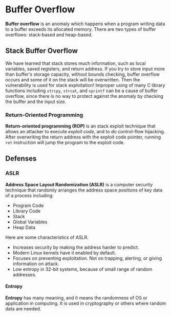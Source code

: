 # Buffer Overflow
**Buffer overflow** is an anomaly which happens when a program writing data to a buffer exceeds its allocated memory. There are two types of buffer overflows: stack-based and heap-based.

## Stack Buffer Overflow
We have learned that stack stores much information, such as local variables, saved registers, and return address.
If you try to store input more than buffer's storage capacity, without bounds checking, buffer overflow occurs and some of it on the stack will be overwritten. Then the vulnerability is used for stack exploitation!
Improper using of many C library functions including `strcpy`, `strcat`, and `sprintf` can be a cause of buffer overflow, since there is no way to protect against the anomaly by checking the buffer and the input size.

### Return-Oriented Programming
**Return-oriented programming (ROP)** is an stack exploit technique that allows an attacker to execute *exploit code*, and to do control-flow hijacking. After overwriting the return address with the exploit code pointer, running `ret` instruction will jump the program to the exploit code.

## Defenses
### ASLR
**Address Space Layout Randomization (ASLR)** is a computer security technique that randomly arranges the address space positions of key data of a process including:

* Program Code
* Library Code
* Stack
* Global Variables
* Heap Data

Here are some characteristics of ASLR.

* Increases security by making the address harder to predict.
* Modern Linux kernels have it enabled by default.
* Focuses on preventing exploitation. Not on trapping, alerting, or giving information on attack.
* Low entropy in 32-bit systems, because of small range of random addresses.

#### Entropy
**Entropy** has many meaning, and it means the randomness of OS or application in computing.
It is used in cryptography or others where random data are needed.
